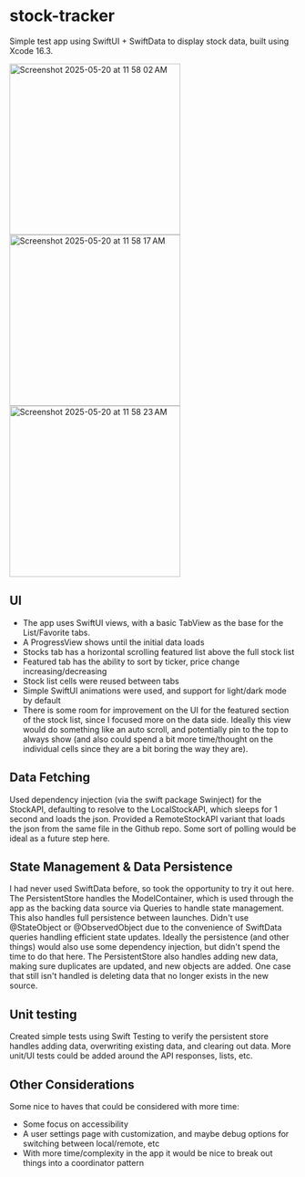 # stock-tracker
Simple test app using SwiftUI + SwiftData to display stock data, built using Xcode 16.3. 

<p>
<img width="300" alt="Screenshot 2025-05-20 at 11 58 02 AM" src="https://github.com/user-attachments/assets/f394d04f-8ad8-486b-8ef3-49a3058cf163" />
<img width="300" alt="Screenshot 2025-05-20 at 11 58 17 AM" src="https://github.com/user-attachments/assets/0c98c153-a6d3-4ef3-911f-a991e201c80a" />
<img width="300" alt="Screenshot 2025-05-20 at 11 58 23 AM" src="https://github.com/user-attachments/assets/785d52d1-f02d-4e27-8059-e3cf3e0403bf" />
</p>

## UI
- The app uses SwiftUI views, with a basic TabView as the base for the List/Favorite tabs.
- A ProgressView shows until the initial data loads
- Stocks tab has a horizontal scrolling featured list above the full stock list
- Featured tab has the ability to sort by ticker, price change increasing/decreasing
- Stock list cells were reused between tabs
- Simple SwiftUI animations were used, and support for light/dark mode by default
- There is some room for improvement on the UI for the featured section of the stock list, since I focused more on the data side. Ideally this view would do something like an auto scroll, and potentially pin to the top to always show (and also could spend a bit more time/thought on the individual cells since they are a bit boring the way they are).

## Data Fetching
Used dependency injection (via the swift package Swinject) for the StockAPI, defaulting to resolve to the LocalStockAPI, which sleeps for 1 second and loads the json. Provided a RemoteStockAPI variant that loads the json from the same file in the Github repo. Some sort of polling would be ideal as a future step here. 

## State Management & Data Persistence
I had never used SwiftData before, so took the opportunity to try it out here. The PersistentStore handles the ModelContainer, which is used through the app as the backing data source via Queries to handle state management. This also handles full persistence between launches. Didn't use @StateObject or @ObservedObject due to the convenience of SwiftData queries handling efficient state updates. Ideally the persistence (and other things) would also use some dependency injection, but didn't spend the time to do that here. The PersistentStore also handles adding new data, making sure duplicates are updated, and new objects are added. One case that still isn't handled is deleting data that no longer exists in the new source. 

## Unit testing
Created simple tests using Swift Testing to verify the persistent store handles adding data, overwriting existing data, and clearing out data. More unit/UI tests could be added around the API responses, lists, etc. 

## Other Considerations
Some nice to haves that could be considered with more time:
- Some focus on accessibility
- A user settings page with customization, and maybe debug options for switching between local/remote, etc
- With more time/complexity in the app it would be nice to break out things into a coordinator pattern
